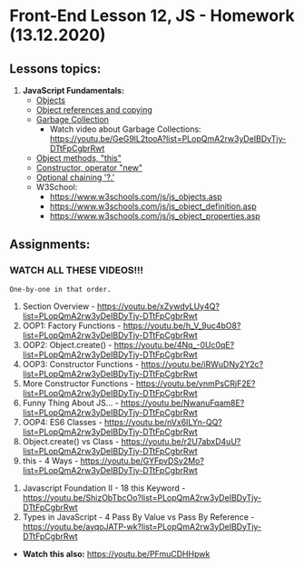 # Front-End Lesson 12, JS - Homework (13.12.2020)

## Lessons topics:

1. **JavaScript Fundamentals:**
   - [Objects](https://javascript.info/object)
   - [Object references and copying](https://javascript.info/object-copy)
   - [Garbage Collection](https://javascript.info/garbage-collection)
     - Watch video about Garbage Collections: https://youtu.be/GeG9lL2tooA?list=PLopQmA2rw3yDeIBDyTjy-DTtFpCgbrRwt
   - [Object methods, "this"](https://javascript.info/object-methods)
   - [Constructor, operator "new"](https://javascript.info/constructor-new)
   - [Optional chaining '?.'](https://javascript.info/optional-chaining)
   - W3School:
     - https://www.w3schools.com/js/js_objects.asp
     - https://www.w3schools.com/js/js_object_definition.asp
     - https://www.w3schools.com/js/js_object_properties.asp

## Assignments:

### WATCH ALL THESE VIDEOS!!!
``One-by-one in that order.``

1. Section Overview - https://youtu.be/xZywdyLUy4Q?list=PLopQmA2rw3yDeIBDyTjy-DTtFpCgbrRwt
2. OOP1: Factory Functions - https://youtu.be/h_V_9uc4bO8?list=PLopQmA2rw3yDeIBDyTjy-DTtFpCgbrRwt
3. OOP2: Object.create() - https://youtu.be/4Nq_-0Uc0qE?list=PLopQmA2rw3yDeIBDyTjy-DTtFpCgbrRwt
4. OOP3: Constructor Functions - https://youtu.be/iRWuDNy2Y2c?list=PLopQmA2rw3yDeIBDyTjy-DTtFpCgbrRwt
5. More Constructor Functions - https://youtu.be/ynmPsCRjF2E?list=PLopQmA2rw3yDeIBDyTjy-DTtFpCgbrRwt
6. Funny Thing About JS... - https://youtu.be/NwanuFqam8E?list=PLopQmA2rw3yDeIBDyTjy-DTtFpCgbrRwt
7. OOP4: ES6 Classes - https://youtu.be/nVx6ILYn-QQ?list=PLopQmA2rw3yDeIBDyTjy-DTtFpCgbrRwt
8. Object.create() vs Class - https://youtu.be/r2U7abxD4uU?list=PLopQmA2rw3yDeIBDyTjy-DTtFpCgbrRwt
9. this - 4 Ways - https://youtu.be/GYFpvDSv2Mo?list=PLopQmA2rw3yDeIBDyTjy-DTtFpCgbrRwt
<!--  -->
1. Javascript Foundation II - 18 this Keyword - https://youtu.be/ShizObTbcOo?list=PLopQmA2rw3yDeIBDyTjy-DTtFpCgbrRwt
2. Types in JavaScript - 4 Pass By Value vs Pass By Reference - https://youtu.be/ayqoJATP-wk?list=PLopQmA2rw3yDeIBDyTjy-DTtFpCgbrRwt
- **Watch this also:** https://youtu.be/PFmuCDHHpwk
